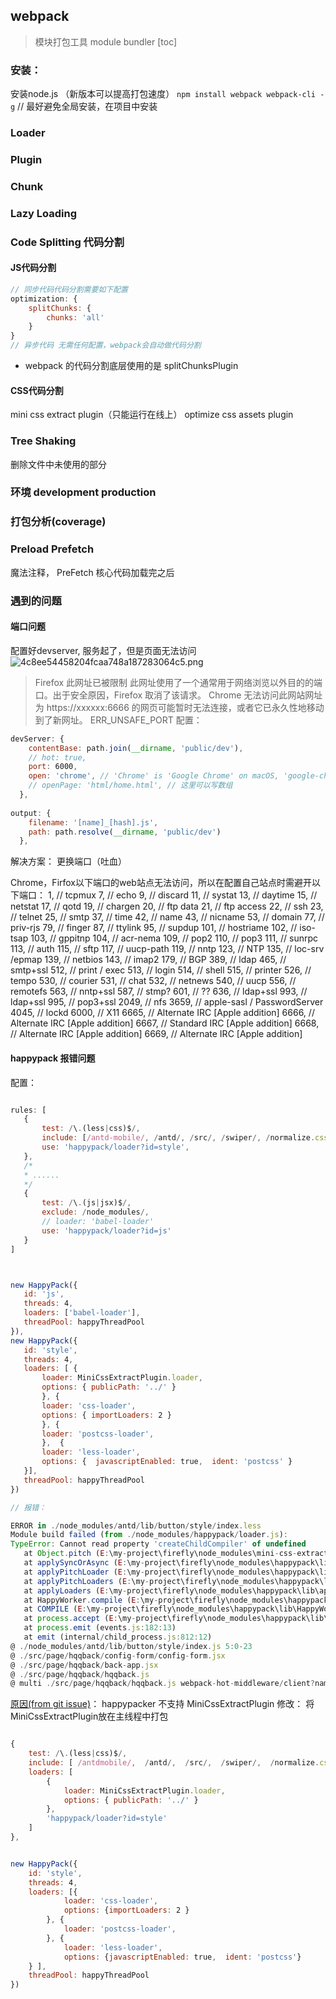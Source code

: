 ## webpack 
> 模块打包工具 module bundler
[toc]
### 安装：
安装node.js （新版本可以提高打包速度）
`npm install webpack webpack-cli -g` // 最好避免全局安装，在项目中安装

### Loader

### Plugin

### Chunk


### Lazy Loading

### Code Splitting 代码分割
#### JS代码分割
```js
// 同步代码代码分割需要如下配置
optimization: {
    splitChunks: {
        chunks: 'all'
    }
}
// 异步代码 无需任何配置，webpack会自动做代码分割
```
 - webpack 的代码分割底层使用的是 splitChunksPlugin
#### CSS代码分割
mini css extract plugin（只能运行在线上）
optimize css assets plugin

### Tree Shaking
删除文件中未使用的部分

### 环境 development production

### 打包分析(coverage)

### Preload Prefetch
魔法注释，
PreFetch 核心代码加载完之后

### 遇到的问题
#### 端口问题
配置好devserver, 服务起了，但是页面无法访问
![4c8ee54458204fcaa748a187283064c5.png](evernotecid://E294B055-AA0D-4836-AD44-6CCC11BEC7E3/appyinxiangcom/20598669/ENResource/p402)

> Firefox
此网址已被限制
此网址使用了一个通常用于网络浏览以外目的的端口。出于安全原因，Firefox 取消了该请求。
Chrome
无法访问此网站网址为 https://xxxxxx:6666 的网页可能暂时无法连接，或者它已永久性地移动到了新网址。
ERR_UNSAFE_PORT
配置：
 ```js
devServer: {
    contentBase: path.join(__dirname, 'public/dev'),
    // hot: true,
    port: 6000,
    open: 'chrome', // 'Chrome' is 'Google Chrome' on macOS, 'google-chrome' on Linux and 'chrome' on Windows.
    // openPage: 'html/home.html', // 这里可以写数组
  },
  
output: {
    filename: '[name]_[hash].js',
    path: path.resolve(__dirname, 'public/dev')
  }, 


 ```
解决方案： 更换端口（吐血）

Chrome，Firfox以下端口的web站点无法访问，所以在配置自己站点时需避开以下端口：
 1,    // tcpmux
  7,    // echo
  9,    // discard
  11,   // systat
  13,   // daytime
  15,   // netstat
  17,   // qotd
  19,   // chargen
  20,   // ftp data
  21,   // ftp access
  22,   // ssh
  23,   // telnet
  25,   // smtp
  37,   // time
  42,   // name
  43,   // nicname
  53,   // domain
  77,   // priv-rjs
  79,   // finger
  87,   // ttylink
  95,   // supdup
  101,  // hostriame
  102,  // iso-tsap
  103,  // gppitnp
  104,  // acr-nema
  109,  // pop2
  110,  // pop3
  111,  // sunrpc
  113,  // auth
  115,  // sftp
  117,  // uucp-path
  119,  // nntp
  123,  // NTP
  135,  // loc-srv /epmap
  139,  // netbios
  143,  // imap2
  179,  // BGP
  389,  // ldap
  465,  // smtp+ssl
  512,  // print / exec
  513,  // login
  514,  // shell
  515,  // printer
  526,  // tempo
  530,  // courier
  531,  // chat
  532,  // netnews
  540,  // uucp
  556,  // remotefs
  563,  // nntp+ssl
  587,  // stmp?
  601,  // ??
  636,  // ldap+ssl
  993,  // ldap+ssl
  995,  // pop3+ssl
  2049, // nfs
  3659, // apple-sasl / PasswordServer
  4045, // lockd
  6000, // X11
  6665, // Alternate IRC [Apple addition]
  6666, // Alternate IRC [Apple addition]
  6667, // Standard IRC [Apple addition]
  6668, // Alternate IRC [Apple addition]
  6669, // Alternate IRC [Apple addition]

#### happypack 报错问题
配置：

 ```js

rules: [
    {
        test: /\.(less|css)$/,
        include: [/antd-mobile/, /antd/, /src/, /swiper/, /normalize.css/, /video.js/],
        use: 'happypack/loader?id=style',
    }, 
    /*
    * ......
    */
    {
        test: /\.(js|jsx)$/,
        exclude: /node_modules/,
        // loader: 'babel-loader'
        use: 'happypack/loader?id=js'
    }
]



new HappyPack({
    id: 'js',
    threads: 4,
    loaders: ['babel-loader'],
    threadPool: happyThreadPool
}),
new HappyPack({
    id: 'style',
    threads: 4,
    loaders: [ {
        loader: MiniCssExtractPlugin.loader,
        options: { publicPath: '../' }
        }, {
        loader: 'css-loader',
        options: { importLoaders: 2 }
        }, {
        loader: 'postcss-loader',
        },  {
        loader: 'less-loader',
        options: {  javascriptEnabled: true,  ident: 'postcss' }
    }],
    threadPool: happyThreadPool
})

// 报错：

ERROR in ./node_modules/antd/lib/button/style/index.less
Module build failed (from ./node_modules/happypack/loader.js):
TypeError: Cannot read property 'createChildCompiler' of undefined
    at Object.pitch (E:\my-project\firefly\node_modules\mini-css-extract-plugin\dist\loader.js:89:43)
    at applySyncOrAsync (E:\my-project\firefly\node_modules\happypack\lib\applyLoaders.js:350:21)
    at applyPitchLoader (E:\my-project\firefly\node_modules\happypack\lib\applyLoaders.js:205:7)
    at applyPitchLoaders (E:\my-project\firefly\node_modules\happypack\lib\applyLoaders.js:226:4)
    at applyLoaders (E:\my-project\firefly\node_modules\happypack\lib\applyLoaders.js:120:3)
    at HappyWorker.compile (E:\my-project\firefly\node_modules\happypack\lib\HappyWorker.js:27:3)
    at COMPILE (E:\my-project\firefly\node_modules\happypack\lib\HappyWorkerChannel.js:46:10)
    at process.accept (E:\my-project\firefly\node_modules\happypack\lib\HappyWorkerChannel.js:75:7)
    at process.emit (events.js:182:13)
    at emit (internal/child_process.js:812:12)
 @ ./node_modules/antd/lib/button/style/index.js 5:0-23
 @ ./src/page/hqqback/config-form/config-form.jsx
 @ ./src/page/hqqback/back-app.jsx
 @ ./src/page/hqqback/hqqback.js
 @ multi ./src/page/hqqback/hqqback.js webpack-hot-middleware/client?name=hqqback&reload=true
 ```

[原因(from git issue)](https://github.com/amireh/happypack/issues/223)：
happypacker 不支持  MiniCssExtractPlugin
修改： 将MiniCssExtractPlugin放在主线程中打包
```js

{
    test: /\.(less|css)$/,
    include: [ /antdmobile/,  /antd/,  /src/,  /swiper/,  /normalize.css/,  /video.js/],
    loaders: [
        {
            loader: MiniCssExtractPlugin.loader,
            options: { publicPath: '../' }
        },
        'happypack/loader?id=style' 
    ]
},


new HappyPack({
    id: 'style',
    threads: 4,
    loaders: [{
            loader: 'css-loader',
            options: {importLoaders: 2 }
        }, {
            loader: 'postcss-loader',
        }, {
            loader: 'less-loader',
            options: {javascriptEnabled: true,  ident: 'postcss'}
    } ],
    threadPool: happyThreadPool
})
```

